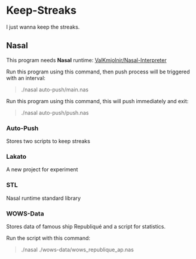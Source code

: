 # __Keep-Streaks__

I just wanna keep the streaks.

## __Nasal__

This program needs __Nasal__ runtime: [ValKmjolnir/Nasal-Interpreter](https://github.com/ValKmjolnir/Nasal-Interpreter)

Run this program using this command, then push process will be triggered with an interval:

> ./nasal auto-push/main.nas

Run this program using this command, this will push immediately and exit:

> ./nasal auto-push/push.nas

### __Auto-Push__

Stores two scripts to keep streaks

### __Lakato__

A new project for experiment

### __STL__

Nasal runtime standard library

### __WOWS-Data__

Stores data of famous ship Republiqué and a script for statistics.

Run the script with this command:

> ./nasal ./wows-data/wows_republique_ap.nas
